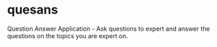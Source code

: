 # quesans
Question Answer Application - Ask questions to expert and answer the questions on the topics you are expert on.
